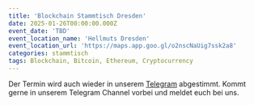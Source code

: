 ```yaml
---
title: 'Blockchain Stammtisch Dresden'
date: 2025-01-26T00:00:00.000Z
event_date: 'TBD'
event_location_name: 'Hellmuts Dresden'
event_location_url: 'https://maps.app.goo.gl/o2nscNaUig7ssk2a8'
categories: stammtisch
tags: Blockchain, Bitcoin, Ethereum, Cryptocurrency
---
```


Der Termin wird auch wieder in unserem [Telegram](https://t.me/+--ye6T-m7B0zZmEy) abgestimmt.
Kommt gerne in unserem Telegram Channel vorbei und meldet euch bei uns.